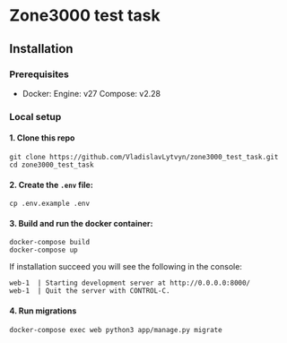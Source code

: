 # Zone3000 test task

## Installation

### Prerequisites

- Docker: Engine: v27 Compose: v2.28

### Local setup

#### 1. Clone this repo

```
git clone https://github.com/VladislavLytvyn/zone3000_test_task.git
cd zone3000_test_task
```

#### 2. Create the `.env` file:

```
cp .env.example .env
```

#### 3. Build and run the docker container:

```
docker-compose build
docker-compose up
```

If installation succeed you will see the following in the console:
```
web-1  | Starting development server at http://0.0.0.0:8000/
web-1  | Quit the server with CONTROL-C.
```

#### 4. Run migrations 

```
docker-compose exec web python3 app/manage.py migrate
```
